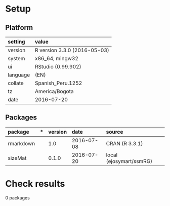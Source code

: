 # Setup

## Platform

|setting  |value                        |
|:--------|:----------------------------|
|version  |R version 3.3.0 (2016-05-03) |
|system   |x86_64, mingw32              |
|ui       |RStudio (0.99.902)           |
|language |(EN)                         |
|collate  |Spanish_Peru.1252            |
|tz       |America/Bogota               |
|date     |2016-07-20                   |

## Packages

|package   |*  |version |date       |source                  |
|:---------|:--|:-------|:----------|:-----------------------|
|rmarkdown |   |1.0     |2016-07-08 |CRAN (R 3.3.1)          |
|sizeMat   |   |0.1.0   |2016-07-20 |local (ejosymart/ssmRG) |

# Check results
0 packages


